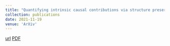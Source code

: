 ```yaml
---
title: "Quantifying intrinsic causal contributions via structure preserving interventions"
collection: publications
date: 2021-11-19
venue: 'ArXiv'
---
```

[url](http://128.84.4.18/abs/2007.00714)
[PDF](http://128.84.4.18/pdf/2007.00714.pdf)

